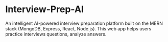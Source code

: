 # Interview-Prep-AI
An intelligent AI-powered interview preparation platform built on the MERN stack (MongoDB, Express, React, Node.js). This web app helps users practice interviews questions, analyze answers.
